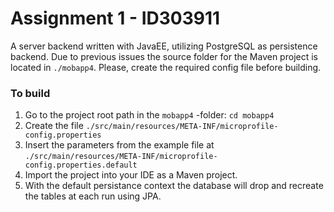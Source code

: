 # Assignment 1 - ID303911
A server backend written with JavaEE, utilizing PostgreSQL as persistence backend. Due to previous issues the source folder for the Maven project is located in `./mobapp4`. Please, create the required config file before building.

### To build
 1. Go to the project root path in the `mobapp4` -folder: `cd mobapp4`
 1. Create the file `./src/main/resources/META-INF/microprofile-config.properties` 
 1. Insert the parameters from the example file at `./src/main/resources/META-INF/microprofile-config.properties.default`
 1. Import the project into your IDE as a Maven project.
 1. With the default persistance context the database will drop and recreate the tables at each run using JPA.
